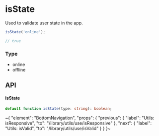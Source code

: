 
 # isState

 Used to validate user state in the app.

 ```ts
isState('online');

// true
```

### Type

- online
- offline

## API

#### isState

```ts
default function isState(type: string): boolean;
```


~{
  "element": "BottomNavigation",
  "props": {
    "previous": {
      "label": "Utils: isResponsive",
      "to": "/library/utils/use/isResponsive"
    },
    "next": {
      "label": "Utils: isValid",
      "to": "/library/utils/use/isValid"
    }
  }
}~
